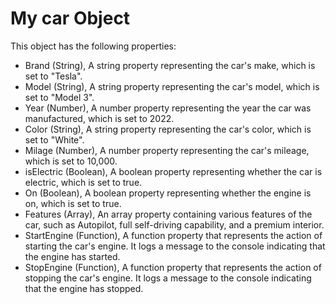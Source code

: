 # My car Object

This object has the following properties:

- Brand (String), A string property representing the car's make, which is set to "Tesla".
- Model (String), A string property representing the car's model, which is set to "Model 3".
- Year (Number), A number property representing the year the car was manufactured, which is set to 2022.
- Color (String), A string property representing the car's color, which is set to "White".
- Milage (Number), A number property representing the car's mileage, which is set to 10,000.
- isElectric (Boolean), A boolean property representing whether the car is electric, which is set to true.
- On (Boolean), A boolean property representing whether the engine is on, which is set to true.
- Features (Array), An array property containing various features of the car, such as Autopilot, full self-driving capability, and a premium interior.
- StartEngine (Function), A function property that represents the action of starting the car's engine. It logs a message to the console indicating that the engine has started.
- StopEngine (Function), A function property that represents the action of stopping the car's engine. It logs a message to the console indicating that the engine has stopped.
